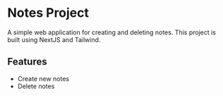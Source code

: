 # Notes Project

A simple web application for creating and deleting notes. This project is built using NextJS and Tailwind.

## Features

- Create new notes
- Delete notes

<!-- ## Getting Started

To get a local copy up and running, follow these simple steps.

### Prerequisites

You will need the following tools installed on your computer:

- Web browser (Chrome, Firefox, etc.)

### Installation

1. Clone the repo

   ```sh
   git clone https://github.com/your-username/notes-project.git -->
